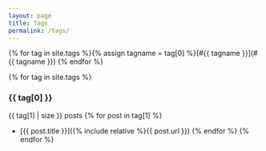 ```yaml
---
layout: page
title: Tags
permalink: /tags/
---
```


{% for tag in site.tags %}{% assign tagname = tag[0] %}[#{{ tagname }}](#{{ tagname }}) {% endfor %}

{% for tag in site.tags %}
### {{ tag[0] }}
{{ tag[1] | size }} posts
  {% for post in tag[1] %}
 - [{{ post.title }}]({% include relative %}{{ post.url }})
    {% endfor %}
{% endfor %}